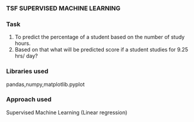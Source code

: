 ### TSF SUPERVISED MACHINE LEARNING

### Task
1) To predict the percentage of a student based on the number of study hours.
2) Based on that what will be predicted score if a student studies for 9.25 hrs/ day?

### Libraries used
pandas,numpy,matplotlib.pyplot

### Approach used
Supervised Machine Learning (Linear regression)
